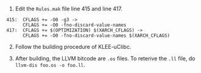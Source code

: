 1. Edit the `Rules.mak` file line 415 and line 417. 
  ```
  415:  CFLAGS += -O0 -g3 -> 
        CFLAGS += -O0 -fno-discard-value-names
  417:  CFLAGS += $(OPTIMIZATION) $(XARCH_CFLAGS) ->
        CFLAGS += -O0 -fno-discard-value-names $(XARCH_CFLAGS)
  ```
2. Follow the building procedure of KLEE-uClibc.

3. After building, the LLVM bitcode are `.os` files. To reterive the `.ll` file, do `llvm-dis foo.os -o foo.ll`.
